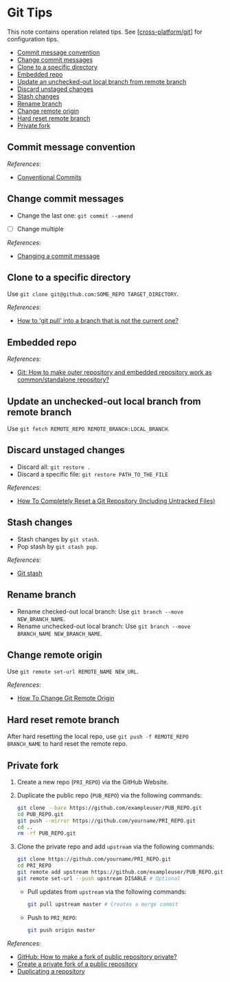 # Git Tips

This note contains operation related tips. See [[cross-platform/git]] for configuration tips.

- [Commit message convention](#commit-message-convention)
- [Change commit messages](#change-commit-messages)
- [Clone to a specific directory](#clone-to-a-specific-directory)
- [Embedded repo](#embedded-repo)
- [Update an unchecked-out local branch from remote branch](#update-an-unchecked-out-local-branch-from-remote-branch)
- [Discard unstaged changes](#discard-unstaged-changes)
- [Stash changes](#stash-changes)
- [Rename branch](#rename-branch)
- [Change remote origin](#change-remote-origin)
- [Hard reset remote branch](#hard-reset-remote-branch)
- [Private fork](#private-fork)

## Commit message convention

*References*:

- [Conventional Commits](https://www.conventionalcommits.org/en/v1.0.0/)

## Change commit messages

- Change the last one: `git commit --amend`
- [ ] Change multiple

*References*:

- [Changing a commit message](https://docs.github.com/en/pull-requests/committing-changes-to-your-project/creating-and-editing-commits/changing-a-commit-message)

## Clone to a specific directory

Use `git clone git@github.com:SOME_REPO TARGET_DIRECTORY`.

*References*:

- [How to 'git pull' into a branch that is not the current one?](https://stackoverflow.com/questions/651038/how-do-i-clone-a-git-repository-into-a-specific-folder)

## Embedded repo

*References*:

- [Git: How to make outer repository and embedded repository work as common/standalone repository?](https://stackoverflow.com/questions/47008290/git-how-to-make-outer-repository-and-embedded-repository-work-as-common-standal)

## Update an unchecked-out local branch from remote branch

Use `git fetch REMOTE_REPO REMOTE_BRANCH:LOCAL_BRANCH`.

## Discard unstaged changes

- Discard all: `git restore .`
- Discard a specific file: `git restore PATH_TO_THE_FILE`

*References*:

- [How To Completely Reset a Git Repository (Including Untracked Files)](https://www.howtogeek.com/devops/how-to-completely-reset-a-git-repository-including-untracked-files/)

## Stash changes

- Stash changes by `git stash`.
- Pop stash by `git stash pop`.

*References*:

- [Git stash](https://www.atlassian.com/git/tutorials/saving-changes/git-stash)

## Rename branch

- Rename checked-out local branch: Use `git branch --move NEW_BRANCH_NAME`.
- Rename unchecked-out local branch: Use `git branch --move BRANCH_NAME NEW_BRANCH_NAME`.

## Change remote origin

Use `git remote set-url REMOTE_NAME NEW_URL`.

*References*:

- [How To Change Git Remote Origin](https://devconnected.com/how-to-change-git-remote-origin/)

## Hard reset remote branch

After hard resetting the local repo, use `git push -f REMOTE_REPO BRANCH_NAME` to hard reset the remote repo.

## Private fork

1. Create a new repo (`PRI_REPO`) via the GitHub Website.
2. Duplicate the public repo (`PUB_REPO`) via the following commands:

   ```bash
   git clone --bare https://github.com/exampleuser/PUB_REPO.git
   cd PUB_REPO.git
   git push --mirror https://github.com/yourname/PRI_REPO.git
   cd ..
   rm -rf PUB_REPO.git
   ```

3. Clone the private repo and add `upstream` via the following commands:

   ```bash
   git clone https://github.com/yourname/PRI_REPO.git
   cd PRI_REPO
   git remote add upstream https://github.com/exampleuser/PUB_REPO.git
   git remote set-url --push upstream DISABLE # Optional
   ```

   - Pull updates from `upstream` via the following commands:

     ```bash
     git pull upstream master # Creates a merge commit
     ```

   - Push to `PRI_REPO`:

     ```bash
     git push origin master
     ```

*References*:

- [GitHub: How to make a fork of public repository private?](https://stackoverflow.com/questions/10065526/github-how-to-make-a-fork-of-PUB_REPOsitory-private)
- [Create a private fork of a public repository](https://gist.github.com/0xjac/85097472043b697ab57ba1b1c7530274)
- [Duplicating a repository](https://docs.github.com/en/repositories/creating-and-managing-repositories/duplicating-a-repository)

[//begin]: # "Autogenerated link references for markdown compatibility"
[cross-platform/git]: ../notes_OS/cross-platform/git.md "Git Configuration"
[//end]: # "Autogenerated link references"
